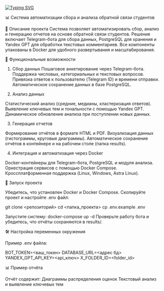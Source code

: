 [![Typing SVG](https://readme-typing-svg.herokuapp.com?color=%2336BCF7&lines=Telegram+survey+bot)](https://git.io/typing-svg) 

📊 Система автоматизации сбора и анализа обратной связи студентов

📌 Описание проекта
Система позволяет автоматизировать сбор, анализ и генерацию отчетов на основе обратной связи студентов. Решение включает Telegram-бота для сбора данных, PostgreSQL для хранения и Yandex GPT для обработки текстовых комментариев. Все компоненты упакованы в Docker для удобного развертывания и масштабирования.

🔧 Функциональные возможности

1. Сбор данных
Пошаговое анкетирование через Telegram-бота.
Поддержка числовых, категориальных и текстовых вопросов.
Привязка ответов к пользователю (Telegram ID) и времени отправки.
Автоматическое сохранение данных в базе PostgreSQL.

2. Анализ данных

Статистический анализ (средние, медианы, кластеризация ответов).
Выявление ключевых тем и тональности с помощью Yandex GPT.
Динамическое обновление анализа при поступлении новых данных.

3. Генерация отчетов

Формирование отчётов в формате HTML и PDF.
Визуализация данных (гистограммы, круговые диаграммы).
Автоматическое сохранение отчётов в контейнере и на рабочем столе (папка results).

4. Интеграция и автоматизация через Docker

Docker-контейнеры для Telegram-бота, PostgreSQL и модуля анализа.
Оркестрация сервисов с помощью Docker Compose.
Кроссплатформенная поддержка (Linux, Windows, Astra Linux).


🚀 Запуск проекта

Убедитесь, что установлен Docker и Docker Compose.
Скопируйте проект и настройте .env файл:

git clone <репозиторий>
cd <папка_проекта>
cp .env.example .env

Запустите систему:
docker-compose up -d
Проверьте работу бота и убедитесь, что отчёты сохраняются в results/.

🛠️ Настройка переменных окружения

Пример .env файла:

BOT_TOKEN=<ваш_токен>
DATABASE_URL=<адрес бд>
YANDEX_GPT_API_KEY=<api_ключ>
X_FOLDER_ID=<folder_id>

📊 Пример отчёта

Отчёт содержит:
Диаграммы распределения оценок
Текстовый анализ и выявление ключевых тем

